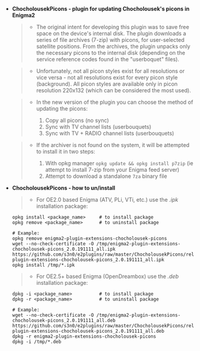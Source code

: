 + **ChocholousekPicons - plugin for updating Chocholousek's picons in Enigma2**

   >- The original intent for developing this plugin was to save free space on the device's internal disk. The plugin downloads a series of file archives (7-zip) with picons, for user-selected satellite positions. From the archives, the plugin unpacks only the necessary picons to the internal disk (depending on the service reference codes found in the "userboquet" files).

   >- Unfortunately, not all picon styles exist for all resolutions or vice versa - not all resolutions exist for every picon style (background). All picon styles are available only in picon resolution 220x132 (which can be considered the most used).
   
   >- In the new version of the plugin you can choose the method of updating the picons:   
   >
   >    1) Copy all picons (no sync)
   >    2) Sync with TV channel lists (userbouquets)
   >    3) Sync with TV + RADIO channel lists (userbouquets)
   
   >- If the archiver is not found on the system, it will be attempted to install it in two steps:
   >
   >    1) With opkg manager `opkg update && opkg install p7zip` (ie attempt to install 7-zip from your Enigma feed server)
   >    2) Attempt to download a standalone `7za` binary file

+ **ChocholousekPicons - how to un/install**

   >- For OE2.0 based Enigma (ATV, PLi, VTi, etc.) use the *.ipk* installation package:
   ```shell
   opkg install <package_name>     # to install package
   opkg remove <package_name>      # to uninstall package
   
   # Example:
   opkg remove enigma2-plugin-extensions-chocholousek-picons
   wget --no-check-certificate -O /tmp/enigma2-plugin-extensions-chocholousek-picons_2.0.191111_all.ipk https://github.com/s3n0/e2plugins/raw/master/ChocholousekPicons/released_build/enigma2-plugin-extensions-chocholousek-picons_2.0.191111_all.ipk
   opkg install /tmp/*.ipk
   ```
   
   >- For OE2.5+ based Enigma (OpenDreambox) use the *.deb* installation package:
   ```shell
   dpkg -i <package_name>          # to install package
   dpkg -r <package_name>          # to uninstall package

   # Example:
   wget --no-check-certificate -O /tmp/enigma2-plugin-extensions-chocholousek-picons_2.0.191111_all.deb https://github.com/s3n0/e2plugins/raw/master/ChocholousekPicons/released_build/enigma2-plugin-extensions-chocholousek-picons_2.0.191111_all.deb
   dpkg -r enigma2-plugin-extensions-chocholousek-picons
   dpkg -i /tmp/*.deb
   ```
